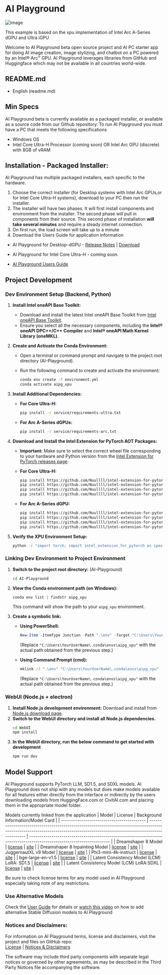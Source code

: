 # AI Playground

![image](https://github.com/user-attachments/assets/66086f2c-216e-4a79-8ff9-01e04db7e71d)

This example is based on the xpu implementation of Intel Arc A-Series dGPU and Ultra iGPU

Welcome to AI Playground beta open source project and AI PC starter app for doing AI image creation, image stylizing, and chatbot on a PC powered by an Intel® Arc™ GPU.  AI Playground leverages libraries from GitHub and Huggingface which may not be available in all countries world-wide.

## README.md
- English (readme.md)

## Min Specs
AI Playground beta is currently available as a packaged installer, or available as a source code from our Github repository.  To run AI Playground you must have a PC that meets the following specifications

*	Windows OS
*	Intel Core Ultra-H Processor (coming soon) OR Intel Arc GPU (discrete) with 8GB of vRAM

## Installation - Packaged Installer: 
AI Playground has multiple packaged installers, each specific to the hardware. 
1. Choose the correct installer (for Desktop systems with Intel Arc GPUs,or for Intel Core Ultra-H systems), download to your PC then run the installer.
2. The installer will have two phases.  It will first install components and environment from the installer. The second phase will pull in components from their source. </b >
This second phase of installation **will take several minutes** and require a steady internet connection.
3. On first run, the load screen will take up to a minute
4. Download the Users Guide for application information

*	AI Playground for Desktop-dGPU - [Release Notes](https://github.com/intel/AI-Playground/releases/tag/v1.0beta) | [Download](https://github.com/intel/AI-Playground/releases/download/v1.0beta/AI.Playground-v1.0b-Desktop_dGPU.exe)

*	AI Playground for Intel Core Ultra-H  - coming soon.

*	[AI Playground Users Guide](https://github.com/intel/ai-playground/blob/main/AI%20Playground%20Users%20Guide.pdf)


## Project Development
### Dev Environment Setup (Backend, Python)

1. **Install Intel oneAPI Base Toolkit:**

    - Download and install the latest Intel oneAPI Base Toolkit from [Intel oneAPI Base Toolkit](https://www.intel.com/content/www/us/en/developer/tools/oneapi/base-toolkit.html).
    - Ensure you select all the necessary components, including the **Intel® oneAPI DPC++/C++ Compiler** and **Intel® oneAPI Math Kernel Library (oneMKL)**.

2. **Create and Activate the Conda Environment:**

   - Open a terminal or command prompt and navigate to the project root directory (AI-Playground).
   - Run the following command to create and activate the environment:

     ```bash
     conda env create -f environment.yml
     conda activate aipg_xpu
     ```

3. **Install Additional Dependencies:**

    - **For Core Ultra-H:**
      ```bash
      pip install -r service/requirements-ultra.txt
      ```

    - **For Arc A-Series dGPUs:**
      ```bash
      pip install -r service/requirements-arc.txt
      ```

4. **Download and Install the Intel Extension for PyTorch AOT Packages:**

    - **Important:** Make sure to select the correct wheel file corresponding to your hardware and Python version from the [Intel Extension for PyTorch releases page](https://github.com/intel/intel-extension-for-pytorch/releases):

    - **For Core Ultra-H:**
      ```bash
      pip install https://github.com/Nuullll/intel-extension-for-pytorch/releases/download/v2.1.20%2Bmtl%2Boneapi/intel_extension_for_pytorch-2.1.20+mtl-cp310-cp310-win_amd64.whl
      pip install https://github.com/Nuullll/intel-extension-for-pytorch/releases/download/v2.1.20%2Bmtl%2Boneapi/torch-2.1.0a0+git7bcf7da-cp310-cp310-win_amd64.whl
      pip install https://github.com/Nuullll/intel-extension-for-pytorch/releases/download/v2.1.20%2Bmtl%2Boneapi/torchaudio-2.1.0+6ea1133-cp310-cp310-win_amd64.whl
      pip install https://github.com/Nuullll/intel-extension-for-pytorch/releases/download/v2.1.20%2Bmtl%2Boneapi/torchvision-0.16.0+fbb4cc5-cp310-cp310-win_amd64.whl
      ```

    - **For Arc A-Series dGPU:**
      ```bash
      pip install https://github.com/Nuullll/intel-extension-for-pytorch/releases/download/v2.1.10%2Bxpu/intel_extension_for_pytorch-2.1.10+xpu-cp310-cp310-win_amd64.whl
      pip install https://github.com/Nuullll/intel-extension-for-pytorch/releases/download/v2.1.10%2Bxpu/torch-2.1.0a0+cxx11.abi-cp310-cp310-win_amd64.whl
      pip install https://github.com/Nuullll/intel-extension-for-pytorch/releases/download/v2.1.10%2Bxpu/torchaudio-2.1.0a0+cxx11.abi-cp310-cp310-win_amd64.whl
      pip install https://github.com/Nuullll/intel-extension-for-pytorch/releases/download/v2.1.10%2Bxpu/torchvision-0.16.0a0+cxx11.abi-cp310-cp310-win_amd64.whl
      ```

5. **Verify the XPU Environment Setup:**

    ```bash
    python -c "import torch; import intel_extension_for_pytorch as ipex; print(torch.__version__); print(ipex.__version__); [print(f'[{i}]: {torch.xpu.get_device_properties(i)}') for i in range(torch.xpu.device_count())]"
    ```

### Linking Dev Environment to Project Environment

1.  **Switch to the project root directory:** (AI-Playground)
    ```bash
    cd AI-Playground 
    ```

2.  **View the Conda environment path (on Windows):** 
    ```powershell
    conda env list | findstr aipg_xpu
    ```
    This command will show the path to your `aipg_xpu` environment.

3.  **Create a symbolic link:**

    - **Using PowerShell:**
        ```powershell
        New-Item -ItemType Junction -Path ".\env" -Target "C:\Users\YourUserName\.conda\envs\aipg_xpu"
        ```
        (Replace `"C:\Users\YourUserName\.conda\envs\aipg_xpu"` with the actual path obtained from the previous step.)

    - **Using Command Prompt (cmd):**
        ```cmd
        mklink /J ".\env" "C:\Users\YourUserName\.conda\envs\aipg_xpu"
        ```
        (Replace `"C:\Users\YourUserName\.conda\envs\aipg_xpu"` with the actual path obtained from the previous step.)

### WebUI (Node.js + electron)

1.  **Install Node.js development environment:** Download and install from [Node.js download page](https://nodejs.org/).
2.  **Switch to the WebUI directory and install all Node.js dependencies.**
    ```bash
    cd WebUI
    npm install
    ```
3.  **In the WebUI directory, run the below command to get started with development**
    ```bash
    npm run dev
    ```

## Model Support
AI Playground supports PyTorch LLM, SD1.5, and SDXL models. AI Playground does not ship with any models but does make  models available for all features either directly from the interface or indirectly by the users downloading models from HuggingFace.com or CivitAI.com and placing them in the appropriate model folder. 

Models currently linked from the application 
| Model                                      | License                                                                                                                                                                      | Background Information/Model Card                                                                                      |
| ------------------------------------------ | ---------------------------------------------------------------------------------------------------------------------------------------------------------------------------- | ---------------------------------------------------------------------------------------------------------------------- |
| Dreamshaper 8 Model                        | [license](https://huggingface.co/spaces/CompVis/stable-diffusion-license)                                             | [site](https://huggingface.co/Lykon/dreamshaper-8)                               |
| Dreamshaper 8 Inpainting Model             | [license](https://huggingface.co/spaces/CompVis/stable-diffusion-license)                                             | [site](https://huggingface.co/Lykon/dreamshaper-8-inpainting)         |
| JuggernautXL v9 Model                      | [license](https://huggingface.co/spaces/CompVis/stable-diffusion-license)                                             | [site](https://huggingface.co/RunDiffusion/Juggernaut-XL-v9)           |
| Phi3-mini-4k-instruct                      | [license](https://huggingface.co/microsoft/Phi-3-mini-4k-instruct/resolve/main/LICENSE)                 | [site](https://huggingface.co/microsoft/Phi-3-mini-4k-instruct)     |
| bge-large-en-v1.5                          | [license](https://huggingface.co/datasets/choosealicense/licenses/blob/main/markdown/mit.md)                 | [site](https://huggingface.co/BAAI/bge-large-en-v1.5)                         |
| Latent Consistency Model (LCM) LoRA: SD1.5 | [license](https://huggingface.co/stabilityai/stable-diffusion-xl-base-1.0/blob/main/LICENSE.md) | [site](https://huggingface.co/latent-consistency/lcm-lora-sdv1-5) |
| Latent Consistency Model (LCM) LoRA:SDXL   | [license](https://huggingface.co/stabilityai/stable-diffusion-xl-base-1.0/blob/main/LICENSE.md) | [site](https://huggingface.co/latent-consistency/lcm-lora-sdxl)     |

Be sure to check license terms for any model used in AI Playground especially taking note of any restrictions.

### Use Alternative Models
Check the [User Guide](https://github.com/intel/ai-playground/blob/main/AI%20Playground%20Users%20Guide.pdf) for details or [watch this video](https://www.youtube.com/watch?v=1FXrk9Xcx2g) on how to add alternative Stable Diffusion models to AI Playground

### Notices and Disclaimers: 
For information on AI Playground terms, license and disclaimers, visit the project and files on GitHub repo:</br >
[License](https://github.com/intel/ai-playground/blob/main/LICENSE) | [Notices & Disclaimers](https://github.com/intel/ai-playground/blob/main/notices-disclaimers.md)

The software may include third party components with separate legal notices or governed by other agreements, as may be described in the Third Party Notices file accompanying the software.